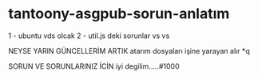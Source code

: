 # tantoony-asgpub-sorun-anlatım

1 - ubuntu vds olcak
2 - util.js deki sorunlar vs vs 


NEYSE YARIN GÜNCELLERİM ARTIK atarım dosyaları işine yarayan alır *q


SORUN VE SORUNLARINIZ İCİN iyi degilim.....#1000

